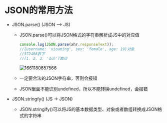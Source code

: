 # JSON的常用方法

* JSON.parse()  (JSON  -->  JS)

  * JSON.parse()可以将JSON格式的字符串解析成JS中的对应值

    ```js
    console.log(JSON.parse(xhr.responseText));
    //{username: 'xioaming', sex: 'female', age: 19}对象
    //372486数字
    //[1, 2, 3, 'dsh']数组
    ```

    ![1661180657566](C:\Users\Administrator\AppData\Roaming\Typora\typora-user-images\1661180657566.png)

  * 一定要合法的JSON字符串，否则会报错

  * JSON里面不能识别undefined，所以不能转换undefined，会报错

* JSON.stringfy()   (JS  ->  JSON)

  * JSON.stringify()可以将JS的基本数据类型、对象或者数组转换成JSON格式的字符串